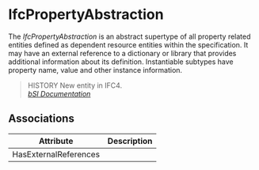 IfcPropertyAbstraction
======================
The _IfcPropertyAbstraction_ is an abstract supertype of all property related
entities defined as dependent resource entities within the specification. It
may have an external reference to a dictionary or library that provides
additional information about its definition. Instantiable subtypes have
property name, value and other instance information.  
  
> HISTORY  New entity in IFC4.  
[ _bSI
Documentation_](https://standards.buildingsmart.org/IFC/DEV/IFC4_2/FINAL/HTML/schema/ifcpropertyresource/lexical/ifcpropertyabstraction.htm)


Associations
------------
| Attribute             | Description   |
|-----------------------|---------------|
| HasExternalReferences |               |

